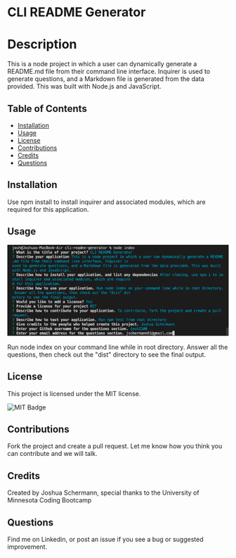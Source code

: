 # CLI README Generator

# Description

This is a node project in which a user can dynamically generate a README.md file from their command line interface. Inquirer is used to generate questions, and a Markdown file is generated from the data provided. This was built with Node.js and JavaScript.

## Table of Contents

- [Installation](#installation)
- [Usage](#usage)
- [License](#license)
- [Contributions](#contributions)
- [Credits](#credits)
- [Questions](#questions)

## Installation

Use npm install to install inquirer and associated modules, which are required for this application.

## Usage
![CLI README Generator Screenshot](./images/screenshot.png)

Run node index on your command line while in root directory. Answer all the questions, then check out the "dist" directory to see the final output.

## License

This project is licensed under the MIT license.

![MIT Badge](https://img.shields.io/npm/l/f)

## Contributions

Fork the project and create a pull request. Let me know how you think you can contribute and we will talk.

## Credits

Created by Joshua Schermann, special thanks to the University of Minnesota Coding Bootcamp

## Questions

Find me on Linkedin, or post an issue if you see a bug or suggested improvement.
